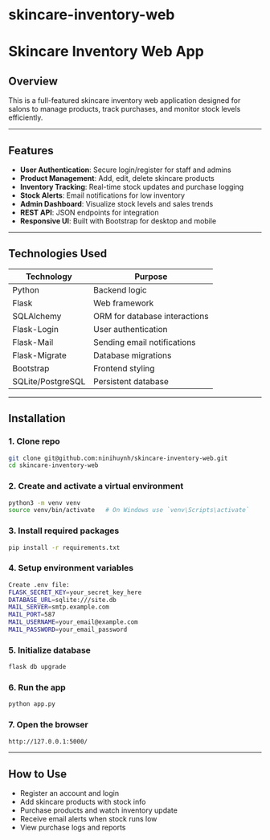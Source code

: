 # skincare-inventory-web

# Skincare Inventory Web App

## Overview

This is a full-featured skincare inventory web application designed for salons to manage products, track purchases, and monitor stock levels efficiently.

---

## Features

- **User Authentication**: Secure login/register for staff and admins  
- **Product Management**: Add, edit, delete skincare products  
- **Inventory Tracking**: Real-time stock updates and purchase logging  
- **Stock Alerts**: Email notifications for low inventory  
- **Admin Dashboard**: Visualize stock levels and sales trends  
- **REST API**: JSON endpoints for integration  
- **Responsive UI**: Built with Bootstrap for desktop and mobile

---

## Technologies Used

| Technology      | Purpose                                 |
|-----------------|-----------------------------------------|
| Python          | Backend logic                          |
| Flask           | Web framework                         |
| SQLAlchemy      | ORM for database interactions         |
| Flask-Login     | User authentication                    |
| Flask-Mail      | Sending email notifications            |
| Flask-Migrate   | Database migrations                    |
| Bootstrap       | Frontend styling                       |
| SQLite/PostgreSQL | Persistent database                   |

---

## Installation

### 1. Clone repo

```bash
git clone git@github.com:ninihuynh/skincare-inventory-web.git
cd skincare-inventory-web
```

### 2. Create and activate a virtual environment

```bash
python3 -m venv venv
source venv/bin/activate   # On Windows use `venv\Scripts\activate`
```

### 3. Install required packages

```bash
pip install -r requirements.txt
```

### 4. Setup environment variables

```bash
Create .env file:
FLASK_SECRET_KEY=your_secret_key_here
DATABASE_URL=sqlite:///site.db
MAIL_SERVER=smtp.example.com
MAIL_PORT=587
MAIL_USERNAME=your_email@example.com
MAIL_PASSWORD=your_email_password
```

### 5. Initialize database

```bash
flask db upgrade
```

### 6. Run the app

```bash
python app.py
```

### 7. Open the browser

```bash
http://127.0.0.1:5000/
```


---

## How to Use

- Register an account and login
- Add skincare products with stock info
- Purchase products and watch inventory update
- Receive email alerts when stock runs low
- View purchase logs and reports






